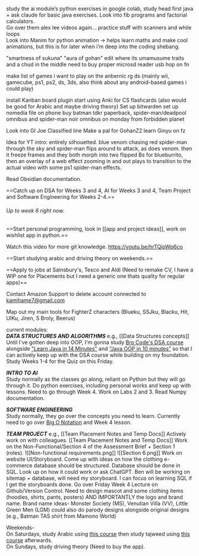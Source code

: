 study the ai module’s python exercises in google colab, study head first java \+ ask claude for basic java exercises. Look into fib programs and factorial calculators.  
Go over them alex lee videos again… practice stuff with scanners and while loops  
Look into Manim for python animation \-\> helps learn maths and make cool animations, but this is for later when i’m deep into the coding shebang.

"smartness of sukuna" "aura of gohan" edit where its umamusume traits and a chud in the middle
need to buy proper microsd reader usb
hop on fn

make list of games i want to play on the anbernic rg ds (mainly wii, gamecube, ps1, ps2, ds, 3ds, also think about any android-based games i could play)

install Kanban board plugin
start using Anki for CS flashcards (also would be good for Arabic and maybe driving theory)
Set up bitwarden
set up nomedia file on phone
buy batman tdkr paperback, spider-man/deadpool omnibus and spider-man noir omnibus on monday from forbidden planet

Look into GI Joe Classified line
Make a pal for GohanZ2
learn Ginyu on fz

Idea for YT intro:
entirely silhouetted. blue venom chasing red spider-man through the sky and spider-man flips around to attack, as does venom. then it freeze frames and they both morph into two flipped Bs for blueburrito, then an overlay of a web effect zooming in and out plays to transition to the actual video with some ps1 spider-man effects.

Read Obsidian documentation.

==Catch up on DSA for Weeks 3 and 4, AI for Weeks 3 and 4, Team Project and Software Engineering for Weeks 2-4.==
###### Up to week 6 right now.

==Start personal programming, look in [[app and project ideas]], work on wishlist app in python.==

Watch this video for more git knowledge. https://youtu.be/hrTQipWp6co

==Start studying arabic and driving theory on weekends.==

==Apply to jobs at Sainsbury's, Tesco and Aldi (Need to remake CV, I have a WIP one for Placements but I need a generic one thats quality for regular apps)==

Contact Amazon Support to delete account connected to kamihame7@gmail.com

Map out my main tools for FighterZ characters (Blueku, SSJku, Blacku, Hit, UIKu, Jiren, S Broly, Beerus)

current modules:  
***DATA STRUCTURES AND ALGORITHMS*** e.g., [[Data Structures concepts]] 
Until I've gotten deep into OOP, I'm gonna study [Bro Code's DSA course](https://www.youtube.com/watch?v=CBYHwZcbD-s) alongside ["Learn Java in 14 Minutes"](https://youtu.be/RRubcjpTkks?si=DDYNgi3O2u8jJ5um) and [“Java OOP in 10 minutes”](https://www.youtube.com/watch?v=CWYv7xlKydw) so that I can actively keep up with the DSA course while building on my foundation.
Study Weeks 1-4 for the Quiz on this Friday.

***INTRO TO AI***  
Study normally as the classes go along, reliant on Python but they will go through it.
Do python exercises, including personal works and keep up with lessons. Need to go through Week 4. Work on Labs 2 and 3.
Read Numpy documentation.

***SOFTWARE ENGINEERING***  
Study normally, they go over the concepts you need to learn.
Currently need to go over [Big O Notation](https://www.youtube.com/watch?v=O9v10jQkm5c) and Week 4 lesson.

***TEAM PROJECT*** e.g., [[Team Placement Notes and Temp Docs]]
Actively work on with colleagues. [[Team Placement Notes and Temp Docs]]
Work on the Non-Functional/Section 4 of the Assessment Brief + Section 1 (roles).
![[Non-functional requirements.png]]
![[Section 6.png]]
Work on website UI/Storyboard.
Come up with ideas on how the clothing e-commerce database should be structured. Database should be done in SQL. Look up on how it could work or ask ChatGPT.
Ben will be working on sitemap + database, will need my storyboard. I can focus on learning SQL if I get the storyboards done.
Go over Friday Week 4 Lecture on Github/Version Control.
Need to design mascot and some clothing items (hoodies, shirts, pants, posters) AND IMPORTANTLY the logo and brand name.
Brand name ideas- Monster Society (MS), Venutian Villa (VV), Little Green Men (LGM)
could also do parody designs alongside original designs (e.g., Batman TAS shirt from Mamono World)

Weekends-  
On Saturdays, study Arabic using [this course](https://www.youtube.com/playlist?list=PLdBfzj-pxD2-VrTOejTKLATwEGb6YOquh) then study tajweed using [this course](https://www.youtube.com/playlist?list=PL8B4E99CA5DB960E6) afterwards.   
On Sundays, study driving theory (Need to buy the app).